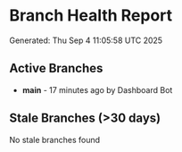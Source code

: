 # Branch Health Report
Generated: Thu Sep  4 11:05:58 UTC 2025

## Active Branches
- **main** - 17 minutes ago by Dashboard Bot

## Stale Branches (>30 days)
No stale branches found

